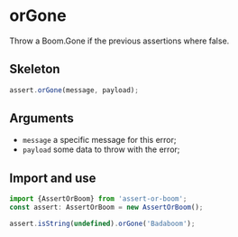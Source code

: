 # orGone

Throw a Boom.Gone if the previous assertions where false.

## Skeleton

```ts
assert.orGone(message, payload);
```

## Arguments

- `message` a specific message for this error;
- `payload` some data to throw with the error;

## Import and use

```ts
import {AssertOrBoom} from 'assert-or-boom';
const assert: AssertOrBoom = new AssertOrBoom();

assert.isString(undefined).orGone('Badaboom');
```
